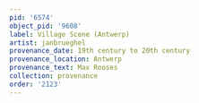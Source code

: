 ```yaml
---
pid: '6574'
object_pid: '9608'
label: Village Scene (Antwerp)
artist: janbrueghel
provenance_date: 19th century to 20th century
provenance_location: Antwerp
provenance_text: Max Rooses
collection: provenance
order: '2123'
---
```

